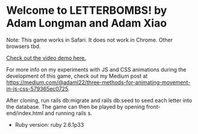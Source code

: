 # Welcome to LETTERBOMBS! by Adam Longman and Adam Xiao

Note: This game works in Safari. It does not work in Chrome. Other browsers tbd.

[Check out the video demo here.](https://youtu.be/xT31G00VX8g)

For more info on my experiments with JS and CSS animations during the development of this game, check out my Medium post at https://medium.com/@adaml22/three-methods-for-animating-movement-in-js-css-579365ec0725.

After cloning, run rails db:migrate and rails db:seed to seed each letter into the database. The game can then be played by opening front-end/index.html and running rails s.

* Ruby version: ruby 2.6.1p33
